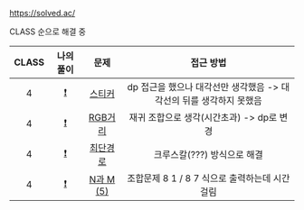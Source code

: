 https://solved.ac/

CLASS 순으로 해결 중

| CLASS |                                                    나의 풀이                                                    |                        문제                        |                              접근 방법                              |
| :---: | :-------------------------------------------------------------------------------------------------------------: | :------------------------------------------------: | :-----------------------------------------------------------------: |
|   4   | [:exclamation:](https://github.com/dodqjfehfl/Programmers/blob/main/src/lv_1/K%EB%B2%88%EC%A7%B8%EC%88%98.java) |   [스티커](https://www.acmicpc.net/problem/9465)   | dp 접근을 했으나 대각선만 생각했음 -> 대각선의 뒤를 생각하지 못했음 |
|   4   | [:exclamation:](https://github.com/dodqjfehfl/Programmers/blob/main/src/lv_1/K%EB%B2%88%EC%A7%B8%EC%88%98.java) |  [RGB거리](https://www.acmicpc.net/problem/1149)   |              재귀 조합으로 생각(시간초과) -> dp로 변경              |
|   4   | [:exclamation:](https://github.com/dodqjfehfl/Programmers/blob/main/src/lv_1/K%EB%B2%88%EC%A7%B8%EC%88%98.java) |  [최단경로](https://www.acmicpc.net/problem/1753)  |                     크루스칼(???) 방식으로 해결                     |
|   4   | [:exclamation:](https://github.com/dodqjfehfl/Programmers/blob/main/src/lv_1/K%EB%B2%88%EC%A7%B8%EC%88%98.java) | [N과 M (5)](https://www.acmicpc.net/problem/15654) |           조합문제 8 1 / 8 7 식으로 출력하는데 시간 걸림            |
